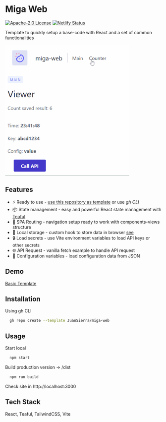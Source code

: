 # Miga Web

[![Apache-2.0 License](https://img.shields.io/badge/License-Apache-2.svg)](https://choosealicense.com/licenses/apache-2.0/)
[![Netlify Status](https://api.netlify.com/api/v1/badges/7716b167-3afc-4f31-ac73-3e4f081a17f8/deploy-status)](https://app.netlify.com/sites/wondrous-starship-d64a29/deploys)

Template to quickly setup a base-code with React and a set of common functionalities

![Template Screenshot](migaweb-screenshot.gif)

## Features

* ⚡ Ready to use - [use this repository as template](https://github.com/JuanSierra/miga-web/generate) or use _gh CLI_  
* 📦 State management - easy and powerful React state management with [Teaful](https://github.com/teafuljs/teaful#usestore-hook)  
* 📍 SPA Routing - navigation setup ready to work with components-views structure  
* 💾 Local storage - custom hook to store data in browser [see](https://github.com/JuanSierra/miga-web/blob/master/src/hooks/useLocalStorage.js)  
* 🔒 Load secrets - use Vite environment variables to load API keys or other secrets  
* 🌐 API Request - vanilla fetch example to handle API request  
* 📄 Configuration variables - load configuration data from JSON  

## Demo

[Basic Template](https://wondrous-starship-d64a29.netlify.app/)

## Installation

Using gh CLI

```bash
  gh repo create --template JuanSierra/miga-web
```

## Usage

Start local
```bash
  npm start
```

Build production version -> /dist
```bash
  npm run build
```

Check site in http://localhost:3000

## Tech Stack

React, Teaful, TailwindCSS, Vite
